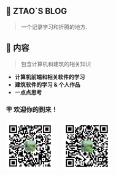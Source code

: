 ## 📖 ZTAO`S BLOG
 > 一个记录学习和折腾的地方.

## 📄 内容
> 包含计算机和建筑的相关知识
+ **计算机前端和相关软件的学习**
+ **建筑软件的学习 & 个人作品**
+ **一点点思考**

### 🪧 欢迎你的到来！
 <img src="素材/wechat number.jpg" width="126" height="126"/>
  &emsp;
 <img src="素材/微信收款码.jpg" width="126" height="126"/>	

